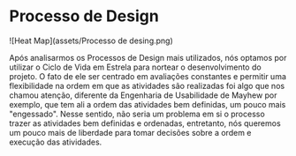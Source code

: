 # Processo de Design

![Heat Map](assets/Processo de desing.png)

Após analisarmos os Processos de Design mais utilizados, nós optamos por utilizar o Ciclo de Vida em Estrela para nortear o desenvolvimento do projeto. O fato de ele ser centrado em avaliações constantes e permitir uma flexibilidade na ordem em que as atividades são realizadas foi algo que nos chamou atenção, diferente da Engenharia de Usabilidade de Mayhew por exemplo, que tem ali a ordem das atividades bem definidas, um pouco mais "engessado". Nesse sentido, não seria um problema em si o processo trazer as atividades bem definidas e ordenadas, entretanto, nós queremos um pouco mais de liberdade para tomar decisões sobre a ordem e execução das atividades.
